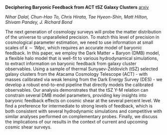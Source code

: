 **Deciphering Baryonic Feedback from ACT tSZ Galaxy Clusters**
[arxiv](https://arxiv.org/abs/2507.04476)

_Nihar Dalal, Chun-Hao To, Chris Hirata, Tae Hyeon-Shin, Matt Hilton, Shivam Pandey, J. Richard Bond_

The next generation of cosmology surveys will probe the matter distribution of the universe to unparalleled precision. To match this level of precision in cosmological parameter estimation, we need to use information at small scales of $k \sim 1 Mpc$, which requires an accurate model of baryonic feedback. In this paper, we employ the Dark Matter + Baryon (DMB) model, a flexible halo model that is well-fit to various hydrodynamical simulations, to extract information on baryonic feedback from galaxy cluster observables. Using a sample of thermal Sunyaev-Zeldovich (tSZ) selected galaxy clusters from the Atacama Cosmology Telescope (ACT) - with masses calibrated via weak lensing from the Dark Energy Survey (DES) - we develop a robust end-to-end pipeline that directly models the calibrated observables. Our analysis demonstrates that the tSZ Y-M relation can constrain several DMB model parameters, providing key insights into baryonic feedback effects on cosmic shear at the several percent level. We find a preference for intermediate to strong levels of feedback, which is both consistent with several hydrodynamic simulations and competitive with similar analyses performed on complementary probes. Finally, we discuss the implications of our results in the context of current and upcoming cosmic shear surveys.
